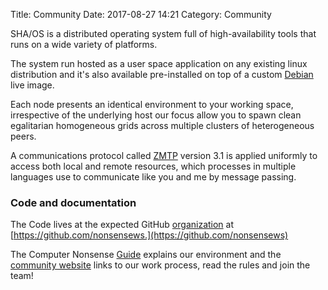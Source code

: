Title: Community
Date: 2017-08-27 14:21
Category: Community

SHA/OS is a distributed operating system full of high-availability tools that runs on a wide variety of platforms.

The system run hosted as a user space application on any existing linux distribution and it's also available pre-installed on top of a custom [Debian](https://debian.org) live image.

Each node presents an identical environment to your working space, irrespective of the underlying host our focus allow you to spawn clean egalitarian homogeneous grids across multiple clusters of heterogeneous peers.

A communications protocol called [ZMTP](http://zmtp.org) version 3.1 is applied uniformly to access both local and remote resources, which processes in multiple languages use to communicate like you and me by message passing.

### Code and documentation

The Code lives at the expected GitHub [organization](https://github.com/nonsensews) at [https://github.com/nonsensews.](https://github.com/nonsensews)

The Computer Nonsense [Guide](https://github.com/nonsensews/guide/wiki) explains our environment and the [community website](https://nonsense.ws) links to our work process, read the rules and join the team!
